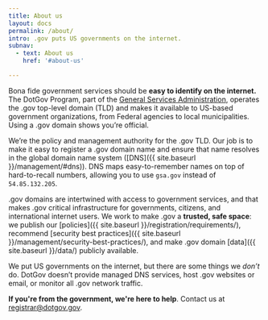```yaml
---
title: About us
layout: docs
permalink: /about/
intro: .gov puts US governments on the internet.
subnav:
  - text: About us
    href: '#about-us'

---
```

Bona fide government services should be **easy to identify on the internet.** The DotGov Program, part of the [General Services Administration](https://www.gsa.gov/), operates the .gov top-level domain (TLD) and makes it available to US-based government organizations, from Federal agencies to local municipalities. Using a .gov domain shows you’re official.

We’re the policy and management authority for the .gov TLD. Our job is to make it easy to register a .gov domain name and ensure that name resolves in the global domain name system ([DNS]({{ site.baseurl }}/management/#dns)). DNS maps easy-to-remember names on top of hard-to-recall numbers, allowing you to use `gsa.gov` instead of `54.85.132.205`.

.gov domains are intertwined with access to government services, and that makes .gov critical infrastructure for governments, citizens, and international internet users. We work to make .gov a **trusted, safe space**: we publish our [policies]({{ site.baseurl }}/registration/requirements/), recommend [security best practices]({{ site.baseurl }}/management/security-best-practices/), and make .gov domain [data]({{ site.baseurl }}/data/) publicly available.

We put US governments on the internet, but there are some things we *don’t* do. DotGov doesn’t provide managed DNS services, host .gov websites or email, or monitor all .gov network traffic.

**If you're from the government, we're here to help**. Contact us at <registrar@dotgov.gov>.
